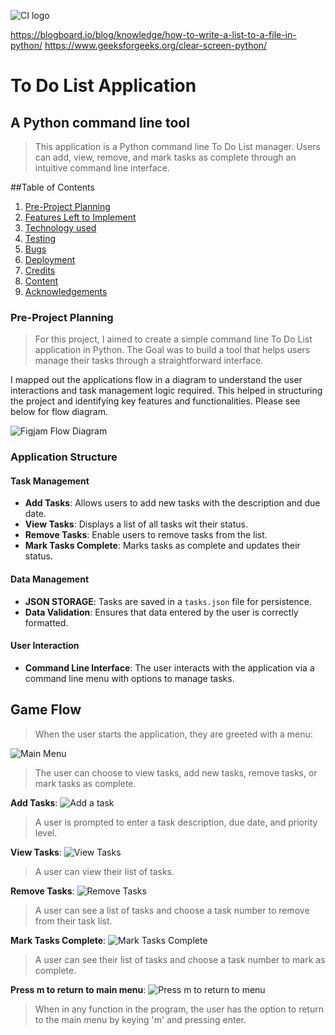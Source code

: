 ![CI logo](https://codeinstitute.s3.amazonaws.com/fullstack/ci_logo_small.png)

https://blogboard.io/blog/knowledge/how-to-write-a-list-to-a-file-in-python/
https://www.geeksforgeeks.org/clear-screen-python/

# To Do List Application

## A Python command line tool
>This application is a Python command line To Do List manager. Users can add, view, remove, and mark tasks as complete through an intuitive command line interface.

##Table of Contents
 1. [ Pre-Project Planning ](#pre-project-planning)  
 2. [ Features Left to Implement ](#features-left-to-implement)  
 3. [ Technology used ](#technology-used) 
 4. [ Testing ](#testing)  
 5. [ Bugs ](#bugs)  
 6. [ Deployment](#deployment)
 7. [ Credits](#credits)
 8. [ Content](#content)  
 9. [ Acknowledgements](#acknowledgements)

<a name="pre-project-planning"></a>
### Pre-Project Planning

> For this project,  I aimed to create a simple command line To Do List application in Python. The Goal was to build a tool that helps users manage their tasks through a straightforward interface.

I mapped out the applications flow in a diagram to understand the user interactions and task management logic required. This helped in structuring the project and identifying key features and functionalities. Please see below for flow diagram. 

![Figjam Flow Diagram](assets/images/to-do-list-flow-chart.png)

### Application Structure

#### Task Management

- **Add Tasks**: Allows users to add new tasks with the description and due date.
- **View Tasks**: Displays a list of all tasks wit their status.
- **Remove Tasks**: Enable users to remove tasks from the list.
- **Mark Tasks Complete**: Marks tasks as complete and updates their status.

#### Data Management

- **JSON STORAGE**: Tasks are saved in a `tasks.json` file for persistence.
- **Data Validation**: Ensures that data entered by the user is correctly formatted.

#### User Interaction

- **Command Line Interface**: The user interacts with the application via a command line menu with options to manage tasks. 

## Game Flow
> When the user starts the application, they are greeted with a menu:

![Main Menu](assets/images/main-menu.png)

> The user can choose to view tasks, add new tasks, remove tasks, or mark tasks as complete.

**Add Tasks**: 
![Add a task](assets/images/add-tasks.png)
> A user is prompted to enter a task description, due date, and priority level.

**View Tasks**:
![View Tasks](assets/images/view-tasks.png)
> A user can view their list of tasks. 

**Remove Tasks**:
![Remove Tasks](assets/images/remove-tasks.png)
> A user can see a list of tasks and choose a task number to remove from their task list. 

**Mark Tasks Complete**:
![Mark Tasks Complete](assets/images/mark-tasks-complete.png)
> A user can see their list of tasks and choose a task number to mark as complete. 

**Press m to return to main menu**:
![Press m to return to menu](assets/images/mark-tasks-complete.png)
> When in any function in the program, the user has the option to return to the main menu by keying 'm' and pressing enter.




